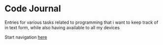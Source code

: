 # Code Journal

Entries for various tasks related to programming that i want to keep track of in text form, while also having available to all my devices

Start navigation [here](index.md)

